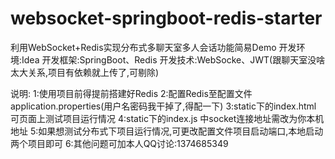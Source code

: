 # websocket-springboot-redis-starter
利用WebSocket+Redis实现分布式多聊天室多人会话功能简易Demo
开发环境:Idea
开发框架:SpringBoot、Redis
开发技术:WebSocke、JWT(跟聊天室没啥太大关系,项目有依赖就上传了,可剔除)

说明:
1:使用项目前得提前搭建好Redis
2:配置Redis至配置文件application.properties(用户名密码我干掉了,得配一下)
3:static下的index.html 可页面上测试项目运行情况
4:static下的index.js 中socket连接地址需改为你本机地址
5:如果想测试分布式下项目运行情况,可更改配置文件项目启动端口,本地启动两个项目即可
6:其他问题可加本人QQ讨论:1374685349
